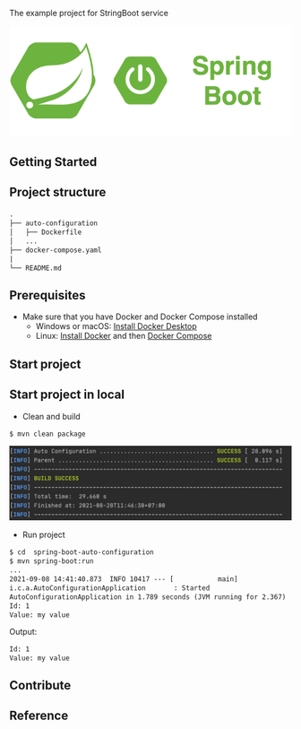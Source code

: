 The example project for StringBoot service

<div align="center">
    <img src="./assets/images/spring_boot_icon.png"/>
</div>

## Getting Started

## Project structure
```
.
├── auto-configuration
│   ├── Dockerfile
│   ...
├── docker-compose.yaml
|
└── README.md
```

## Prerequisites
- Make sure that you have Docker and Docker Compose installed
  - Windows or macOS:
    [Install Docker Desktop](https://www.docker.com/get-started)
  - Linux: [Install Docker](https://www.docker.com/get-started) and then
    [Docker Compose](https://github.com/docker/compose)

## Start project
## Start project in local

- Clean and build
```shell script
$ mvn clean package
```

![Build](./assets/images/build.png)

- Run project

```shell script
$ cd  spring-boot-auto-configuration
$ mvn spring-boot:run
...
2021-09-08 14:41:40.873  INFO 10417 --- [           main] i.c.a.AutoConfigurationApplication       : Started AutoConfigurationApplication in 1.789 seconds (JVM running for 2.367)
Id: 1
Value: my value
```

Output:

```
Id: 1
Value: my value
```

## Contribute

## Reference